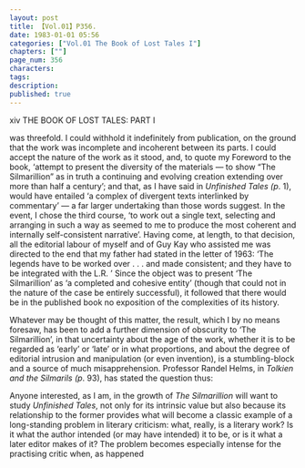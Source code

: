 ```yaml
---
layout: post
title: 【Vol.01】P356.
date: 1983-01-01 05:56
categories: ["Vol.01 The Book of Lost Tales I"]
chapters: [""]
page_num: 356
characters: 
tags: 
description: 
published: true
---
```


<p style="text-indent: 0;">
xiv         THE BOOK OF LOST TALES: PART I
</p>

was threefold. I could withhold it indefinitely from publication, on the ground that the work was incomplete and incoherent between its parts. I could accept the nature of the work as it stood, and, to quote my Foreword to the book, ‘attempt to present the diversity of the materials — to show “The Silmarillion” as in truth a continuing and evolving creation extending over more than half a century’; and that, as I have said in <I>Unfinished Tales (p</I>. 1), would have entailed ‘a complex of divergent texts interlinked by commentary’ — a far larger undertaking than those words suggest. In the event, I chose the third course, ‘to work out a single text, selecting and arranging in such a way as seemed to me to produce the most coherent and internally self-consistent narrative’. Having come, at length, to that decision, all the editorial labour of myself and of Guy Kay who assisted me was directed to the end that my father had stated in the letter of 1963: ‘The legends have to be worked over . . . and made consistent; and they have to be integrated with the L.R. ’ Since the object was to present ‘The Silmarillion’ as ‘a completed and cohesive entity’ (though that could not in the nature of the case be entirely successful), it followed that there would be in the published book no exposition of the complexities of its history.

Whatever may be thought of this matter, the result, which I by no means foresaw, has been to add a further dimension of obscurity to ‘The Silmarillion’, in that uncertainty about the age of the work, whether it is to be regarded as ‘early’ or ‘late’ or in what proportions, and about the degree of editorial intrusion and manipulation (or even invention), is a stumbling-block and a source of much misapprehension. Professor Randel Helms, in <I>Tolkien and the Silmarils (p</I>. 93), has stated the question thus:

Anyone interested, as I am, in the growth of <I>The Silmarillion</I> will want to study <I>Unfinished Tales</I>, not only for its intrinsic value but also because its relationship to the former provides what will become a classic example of a long-standing problem in literary criticism: what, really, is a literary work? Is it what the author intended (or may have intended) it to be, or is it what a later editor makes of it? The problem becomes especially intense for the practising critic when, as happened

